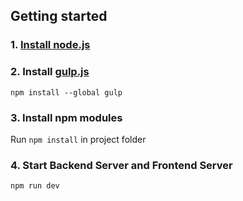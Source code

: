 ## Getting started
### 1. [Install node.js](http://nodejs.org/)
### 2. Install [gulp.js](http://gulpjs.com/)
`npm install --global gulp`
### 3. Install npm modules
Run `npm install` in project folder
### 4. Start Backend Server and Frontend Server
`npm run dev`

<!-- ## 5. Run tests
`gulp test` -->